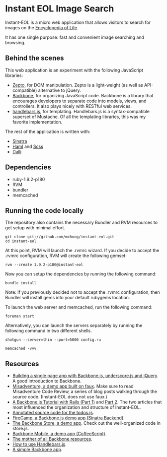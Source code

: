 # Instant EOL Image Search

Instant-EOL is a micro web application that allows visitors to search for
images on the [Encyclopedia of Life][1].

It has one single purpose: fast and convenient image searching and browsing.

## Behind the scenes

This web application is an experiment with the following JavaScript libraries:

* [Zepto][13], for DOM manipulation. Zepto is a light-weight (as well as API-compatible) alternative to jQuery.
* [Backbone][14], for organizing JavaScript code. Backbone is a library that encourages developers to separate code into models, views, and controllers. It also plays nicely with RESTful web services.
* [handlebars.js][15], for templating.  Handlebars.js is a syntax-compatible superset of Mustache.  Of all the templating libraries, this was my favorite implementation.

The rest of the application is written with:

* [Sinatra][16]
* [Haml][17] and [Scss][18]
* [Dalli][19]

## Dependencies

* ruby-1.9.2-p180
* RVM
* bundler
* memcached

## Running the code locally

The repository also contains the necessary Bundler and RVM resources to get
setup with minimal effort.

    git clone git://github.com/mchung/instant-eol.git
    cd instant-eol

At this point, RVM will launch the .rvmrc wizard.  If you decide to
accept the .rvmrc configuration, RVM will create the following gemset:

    rvm --create 1.9.2-p180@instant-eol

Now you can setup the dependencies by running the following command:

    bundle install

Note: If you previously decided not to accept the .rvmrc configuration,
then Bundler will install gems into your default rubygems location.

To launch the web server and memcached, run the following command:

    foreman start

Alternatively, you can launch the servers separately by running the following
command in two different shells.

    shotgun --server=thin --port=5000 config.ru

    memcached -vvv

## Resources

* [Building a single page app with Backbone.js, underscore.js and jQuery][2].  A good introduction to Backbone.
* [Misadventure, a demo app built on faux][4].  Make sure to read Misadventure Code Review, a series of blog posts walking through the source code.  (Instant-EOL does not use faux.)
* [A Backbone.js Tutorial with Rails (Part 1)][5] and [Part 2][6].  The two articles that most influenced the organization and structure of Instant-EOL.    
* [Annotated source code for the todos.js][7].
* [FireCamp, a Backbone.js demo app (Sinatra Backend)][8].
* [The Backbone Store, a demo app][3].  Check out the well-organized code in store.js.
* [Backbone Mobile, a demo app (CoffeeScript)][9].
* [The mother of all Backbone resources][10].
* [How to use Handlebars.js][11].
* [A simple Backbone app][12].



[1]: http://eol.org

[2]: http://andyet.net/blog/2010/oct/29/building-a-single-page-app-with-backbonejs-undersc

[3]: http://elfsternberg.com/projects/backbone_store

[4]: https://github.com/unspace/faux/tree/master/examples/misadventure

[5]: http://www.jamesyu.org/2011/01/27/cloudedit-a-backbone-js-tutorial-by-example

[6]: http://www.jamesyu.org/2011/02/09/backbone.js-tutorial-with-rails-part-2

[7]: http://documentcloud.github.com/backbone/docs/todos.html

[8]: http://ryandotsmith.heroku.com/2010/10/a-backbone-js-demo-app-sinatra-backend.html

[9]: http://bennolan.com/2010/11/24/backbone-jquery-demo.html

[10]: http://www.quora.com/What-are-some-good-resources-for-Backbone-js

[11]: http://thinkvitamin.com/code/handlebars-js-part-2-partials-and-helpers

[12]: https://gist.github.com/828553

[13]: http://zeptojs.com

[14]: http://documentcloud.github.com/backbone

[15]: http://handlebars.strobeapp.com

[16]: http://sinatrarb.com

[17]: http://haml-lang.com

[18]: http://sass-lang.com

[19]: https://github.com/mperham/dalli
